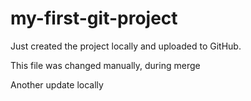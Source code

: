 # my-first-git-project
Just created the project locally and uploaded to GitHub.

This file was changed manually, during merge

Another update locally